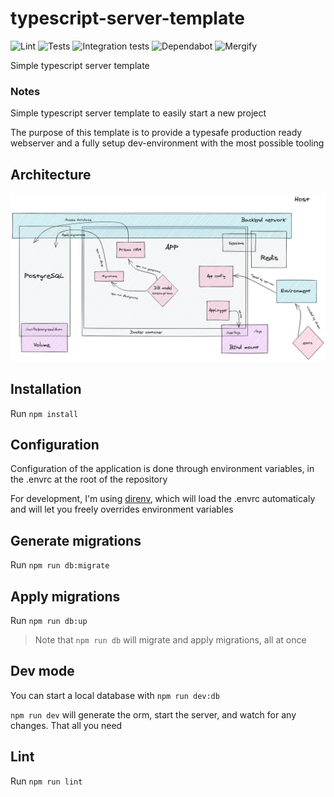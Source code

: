 # typescript-server-template
![Lint](https://github.com/LeChatErrant/API-template/workflows/Lint/badge.svg)
![Tests](https://github.com/LeChatErrant/API-template/workflows/Tests/badge.svg)
![Integration tests](https://github.com/LeChatErrant/API-template/workflows/Integration%20tests/badge.svg)
![Dependabot](https://flat.badgen.net/dependabot/thepracticaldev/dev.to?icon=dependabot)
![Mergify](https://img.shields.io/endpoint.svg?url=https://gh.mergify.io/badges/LeChatErrant/API-template)

Simple typescript server template

### Notes

Simple typescript server template to easily start a new project

The purpose of this template is to provide a typesafe production ready webserver and a fully setup dev-environment with the most possible tooling

## Architecture

![Architecture](/.github/assets/topology.png)

## Installation

Run `npm install`

## Configuration

Configuration of the application is done through environment variables, in the .envrc at the root of the repository

For development, I'm using [direnv](https://direnv.net/), which will load the .envrc automaticaly and will let you freely overrides environment variables

## Generate migrations

Run `npm run db:migrate`

## Apply migrations

Run `npm run db:up`

> Note that `npm run db` will migrate and apply migrations, all at once

## Dev mode

You can start a local database with `npm run dev:db`

`npm run dev` will generate the orm, start the server, and watch for any changes. That all you need

## Lint

Run `npm run lint`
